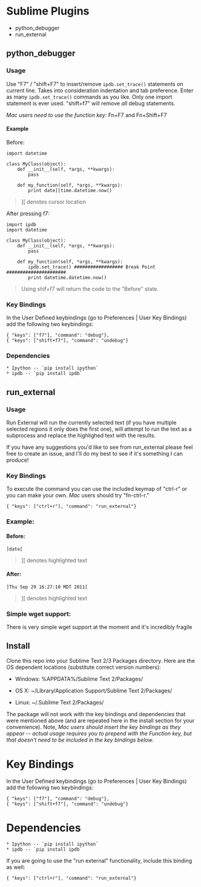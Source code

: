 Sublime Plugins
=========

* python_debugger
* run_external

## python_debugger

### Usage

Use "F7" / "shift+F7" to insert/remove `ipdb.set_trace()` statements on current line.
Takes into consideration indentation and tab preference.
Enter as many `ipdb.set_trace()` commands as you like. Only one import statement is ever used.
"shift+f7" will remove _all_ debug statements.

_Mac users need to use the function key_: Fn+F7 and Fn+Shift+F7

#### Example

Before:

    import datetime

    class MyClass(object):
        def __init__(self, *args, **kwargs):
            pass

        def my_function(self, *args, **kwargs):
            print date][time.datetime.now()

> ][ denotes cursor location

After pressing f7:

    import ipdb
    import datetime

    class MyClass(object):
        def __init__(self, *args, **kwargs):
            pass

        def my_function(self, *args, **kwargs):
            ipdb.set_trace() ################## Break Point ######################
            print datetime.datetime.now()


> Using shif+f7 will return the code to the "Before" state.

### Key Bindings

In the User Defined keybindings (go to Preferences | User Key Bindings) add the following two keybindings:

	{ "keys": ["f7"], "command": "debug"},
	{ "keys": ["shift+f7"], "command": "undebug"}

### Dependencies

	* Ipython -- `pip install ipython`
	* ipdb -- `pip install ipdb`


## run_external

### Usage

Run External will run the currently selected text (if you have multiple selected regions it only does the first one),
will attempt to run the text as a subprocess and replace the highlighed text with the results.

If you have any suggestions you'd like to see from run_external please feel free to create an issue, and I'll do my
best to see if it's something I can produce!

### Key Bindings

To execute the command you can use the included keymap of "ctrl-r" or you can make your own. _Mac_ users should try "fn-ctrl-r."

    { "keys": ["ctrl+r"], "command": "run_external"}

### Example:

#### Before:

    ]date[

> ][ denotes highlighted text

#### After:

    ]Thu Sep 29 16:27:10 MDT 2011[

> ][ denotes highlighted text

### Simple wget support:

There is very simple wget support at the moment and it's incredibly fragile

Install
-----

Clone this repo into your Sublime Text 2/3 Packages directory. Here are the OS dependent locations (substitute correct version numbers):


* Windows:
    %APPDATA%/Sublime Text 2/Packages/

* OS X:
    ~/Library/Application Support/Sublime Text 2/Packages/

* Linux:
    ~/.Sublime Text 2/Packages/


The package will not work with the key bindings and dependencies that were mentioned above (and are repeated here in the install section for your convenience). Note, _Mac users should insert the key bindings as they appear -- actual usage requires you to prepend with the Function key, but that doesn't need to be included in the key bindings below_.


# Key Bindings

In the User Defined keybindings (go to Preferences | User Key Bindings) add the following two keybindings:

    { "keys": ["f7"], "command": "debug"},
    { "keys": ["shift+f7"], "command": "undebug"}

# Dependencies

    * Ipython -- `pip install ipython`
    * ipdb -- `pip install ipdb`

If you are going to use the "run external" functionality, include this binding as well:

    { "keys": ["ctrl+r"], "command": "run_external"}


